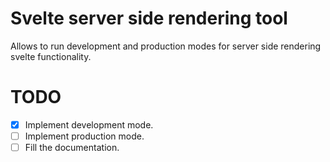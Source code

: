# Svelte server side rendering tool
Allows to run development and production modes for server side rendering svelte functionality.

# TODO
- [x] Implement development mode.
- [ ] Implement production mode.
- [ ] Fill the documentation.
